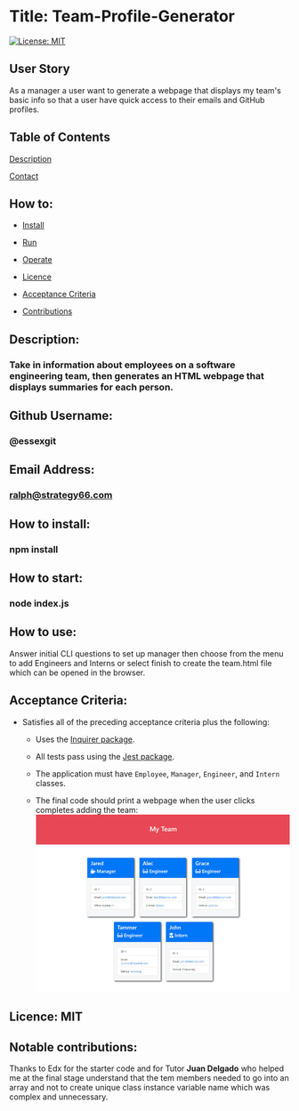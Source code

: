 # Title: Team-Profile-Generator
[![License: MIT](https://img.shields.io/badge/License-MIT-yellow.svg)](https://opensource.org/licenses/MIT)
## User Story

As a manager a user want to generate a webpage that displays my team's basic info so that a user have quick access to their emails and GitHub profiles.

## Table of Contents

  [Description](#Description)

  [Contact](#@essexgit)

  ## How to:

  - [Install](#How%20to%20install)

  - [Run](#How%20to%20start)

  - [Operate](#How%20to%20use)

  - [Licence](#MIT)

  - [Acceptance Criteria](#Acceptance%20Criteria)

  - [Contributions](#Notable%20contributions)
## Description:
### Take in information about employees on a software engineering team, then generates an HTML webpage that displays summaries for each person.
## Github Username:
### @essexgit
## Email Address:
### ralph@strategy66.com
## How to install:
### npm install
## How to start:
### node index.js
## How to use:
Answer initial CLI questions to set up manager then choose from the menu to add Engineers and Interns or select finish to create the team.html file which can be opened in the browser.

## Acceptance Criteria:

* Satisfies all of the preceding acceptance criteria plus the following:

	* Uses the [Inquirer package](https://www.npmjs.com/package/inquirer).

	* All tests pass using the [Jest package](https://www.npmjs.com/package/jest).

  * The application must have `Employee`, `Manager`, `Engineer`, and `Intern` classes.

  * The final code should print a webpage when the user clicks completes adding the team:![Layout of finished page](./images/14-object-oriented-programming-challenge-demo.png)

## Licence: MIT
## Notable contributions:
Thanks to Edx for the starter code and for Tutor **Juan Delgado** who helped me at the final stage understand that the tem members needed to go into an array and not to create unique class instance variable name which was complex and unnecessary.